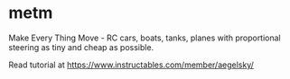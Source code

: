 # metm
Make Every Thing Move - RC cars, boats, tanks, planes with proportional steering as tiny and cheap as possible.

Read tutorial at https://www.instructables.com/member/aegelsky/
